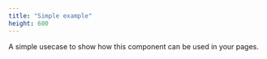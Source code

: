 ```yaml
---
title: "Simple example"
height: 600
---
```


A simple usecase to show how this component can be used in your pages.
